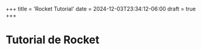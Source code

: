 +++
title = 'Rocket Tutorial'
date = 2024-12-03T23:34:12-06:00
draft = true
+++

# Tutorial de Rocket

